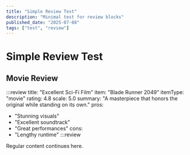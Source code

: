 ```yaml
---
title: "Simple Review Test"
description: "Minimal test for review blocks"
published_date: "2025-07-08"
tags: ["test", "review"]
---
```


# Simple Review Test

## Movie Review

:::review
title: "Excellent Sci-Fi Film"
item: "Blade Runner 2049"
itemType: "movie"
rating: 4.8
scale: 5.0
summary: "A masterpiece that honors the original while standing on its own."
pros:
  - "Stunning visuals"
  - "Excellent soundtrack"
  - "Great performances"
cons:
  - "Lengthy runtime"
:::review

Regular content continues here.
